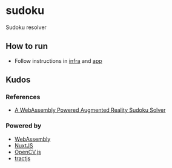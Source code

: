 # sudoku
Sudoku resolver

## How to run
- Follow instructions in [infra](./infra) and [app](./app)

## Kudos
### References
- [A WebAssembly Powered Augmented Reality Sudoku Solver](https://blog.scottlogic.com/2020/01/03/webassembly-sudoku-solver.html)

### Powered by
- [WebAssembly](https://www.rust-lang.org/what/wasm)
- [NuxtJS](https://nuxtjs.org/)
- [OpenCV.js](https://docs.opencv.org/master/d5/d10/tutorial_js_root.html)
- [tractjs](https://github.com/bminixhofer/tractjs)
